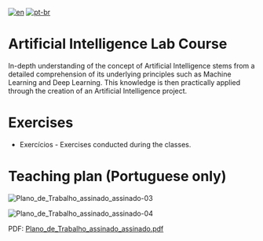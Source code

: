 [![en](https://img.shields.io/badge/lang-en-red.svg)](https://github.com/DayanFA/Artificial-Intelligence-Lab/blob/main/Tecnologias%20de%20IA/README.md)
[![pt-br](https://img.shields.io/badge/lang-pt--br-green.svg)](https://github.com/DayanFA/Artificial-Intelligence-Lab/blob/main/Tecnologias%20de%20IA/README.pt-br.md)

# Artificial Intelligence Lab Course

In-depth understanding of the concept of Artificial Intelligence stems from a detailed comprehension of its underlying principles such as Machine Learning and Deep Learning. This knowledge is then practically applied through the creation of an Artificial Intelligence project.

# Exercises

* Exercícios - Exercises conducted during the classes.

# Teaching plan (Portuguese only)

![Plano_de_Trabalho_assinado_assinado-03](https://github.com/DayanFA/Artificial-Intelligence-Lab/assets/123272343/c0e24d48-0c89-4e43-9b66-721dfa2af3c5)

![Plano_de_Trabalho_assinado_assinado-04](https://github.com/DayanFA/Artificial-Intelligence-Lab/assets/123272343/ea6dee5c-280a-4d51-a124-31ef48f69eff)

PDF: [Plano_de_Trabalho_assinado_assinado.pdf](https://github.com/DayanFA/Artificial-Intelligence-Lab/files/12064787/Plano_de_Trabalho_assinado_assinado.pdf)
